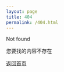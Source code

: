 ```yaml
---
layout: page
title: 404
permalink: /404.html
---
```


Not found

您要找的内容不存在

[返回首页](http://buildapk.com)
